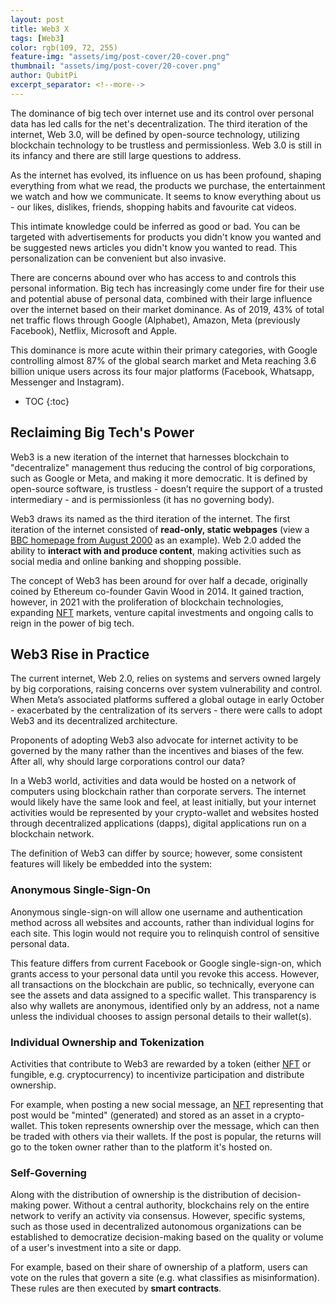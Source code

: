 ```yaml
---
layout: post
title: Web3 X
tags: [Web3]
color: rgb(109, 72, 255)
feature-img: "assets/img/post-cover/20-cover.png"
thumbnail: "assets/img/post-cover/20-cover.png"
author: QubitPi
excerpt_separator: <!--more-->
---
```


The dominance of big tech over internet use and its control over personal data has led calls for the net's
decentralization. The third iteration of the internet, Web 3.0, will be defined by open-source technology, utilizing 
blockchain technology to be trustless and permissionless. Web 3.0 is still in its infancy and there are still large 
questions to address.


<!--more-->

As the internet has evolved, its influence on us has been profound, shaping everything from what we read, the products
we purchase, the entertainment we watch and how we communicate. It seems to know everything about us - our likes,
dislikes, friends, shopping habits and favourite cat videos.

This intimate knowledge could be inferred as good or bad. You can be targeted with advertisements for products you
didn't know you wanted and be suggested news articles you didn't know you wanted to read. This personalization can be 
convenient but also invasive.

There are concerns abound over who has access to and controls this personal information. Big tech has increasingly come 
under fire for their use and potential abuse of personal data, combined with their large influence over the internet
based on their market dominance. As of 2019, 43% of total net traffic flows through Google (Alphabet), Amazon, Meta 
(previously Facebook), Netflix, Microsoft and Apple.

This dominance is more acute within their primary categories, with Google controlling almost 87% of the global search 
market and Meta reaching 3.6 billion unique users across its four major platforms (Facebook, Whatsapp, Messenger and 
Instagram).

* TOC
{:toc}


Reclaiming Big Tech's Power
---------------------------

Web3 is a new iteration of the internet that harnesses blockchain to "decentralize" management thus reducing the control
of big corporations, such as Google or Meta, and making it more democratic. It is defined by open-source software, is 
trustless - doesn’t require the support of a trusted intermediary - and is permissionless (it has no governing body).

Web3 draws its named as the third iteration of the internet. The first iteration of the internet consisted of
**read-only, static webpages** (view a
[BBC homepage from August 2000](https://web.archive.org/web/20000520021151/http:/www.bbc.co.uk/) as an example). Web 2.0 
added the ability to **interact with and produce content**, making activities such as social media and online banking
and shopping possible.

The concept of Web3 has been around for over half a decade, originally coined by Ethereum co-founder Gavin Wood in 2014.
It gained traction, however, in 2021 with the proliferation of blockchain technologies, expanding [NFT][NFT] markets, 
venture capital investments and ongoing calls to reign in the power of big tech.


Web3 Rise in Practice
---------------------

The current internet, Web 2.0, relies on systems and servers owned largely by big corporations, raising concerns over 
system vulnerability and control. When Meta’s associated platforms suffered a global outage in early October -
exacerbated by the centralization of its servers - there were calls to adopt Web3 and its decentralized architecture.

Proponents of adopting Web3 also advocate for internet activity to be governed by the many rather than the incentives
and biases of the few. After all, why should large corporations control our data?

In a Web3 world, activities and data would be hosted on a network of computers using blockchain rather than corporate 
servers. The internet would likely have the same look and feel, at least initially, but your internet activities would
be represented by your crypto-wallet and websites hosted through decentralized applications (dapps), digital
applications run on a blockchain network.

The definition of Web3 can differ by source; however, some consistent features will likely be embedded into the system:

### Anonymous Single-Sign-On

Anonymous single-sign-on will allow one username and authentication method across all websites and accounts, rather than 
individual logins for each site. This login would not require you to relinquish control of sensitive personal data.

This feature differs from current Facebook or Google single-sign-on, which grants access to your personal data until you 
revoke this access. However, all transactions on the blockchain are public, so technically, everyone can see the assets
and data assigned to a specific wallet. This transparency is also why wallets are anonymous, identified only by an
address, not a name unless the individual chooses to assign personal details to their wallet(s).

### Individual Ownership and Tokenization

Activities that contribute to Web3 are rewarded by a token (either [NFT][NFT] or fungible, e.g. cryptocurrency) to 
incentivize participation and distribute ownership.

For example, when posting a new social message, an [NFT][NFT] representing that post would be "minted" (generated) and 
stored as an asset in a crypto-wallet. This token represents ownership over the message, which can then be traded with 
others via their wallets. If the post is popular, the returns will go to the token owner rather than to the platform
it's hosted on.

### Self-Governing

Along with the distribution of ownership is the distribution of decision-making power. Without a central authority, 
blockchains rely on the entire network to verify an activity via consensus. However, specific systems, such as those
used in decentralized autonomous organizations can be established to democratize decision-making based on the quality or 
volume of a user's investment into a site or dapp.

For example, based on their share of ownership of a platform, users can vote on the rules that govern a site (e.g. what 
classifies as misinformation). These rules are then executed by **smart contracts**.


[NFT]: https://en.wikipedia.org/wiki/Non-fungible_token
